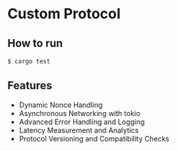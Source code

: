 # Custom Protocol
## How to run
```shell
$ cargo test
```
## Features
- Dynamic Nonce Handling
- Asynchronous Networking with tokio
- Advanced Error Handling and Logging
- Latency Measurement and Analytics
- Protocol Versioning and Compatibility Checks
